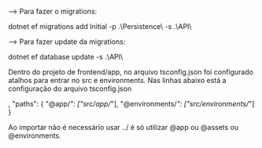 --> Para fazer o migrations:

dotnet ef migrations add Initial -p .\Persistence\ -s .\API\

--> Para fazer update da migrations:

dotnet ef database update -s .\API\


Dentro do projeto de frontend/app, no arquivo tsconfig.json foi configurado atalhos para entrar no src e environments.
Nas linhas abaixo está a configuração do arquivo tsconfig.json


,
    "paths": {
      "@app/*": ["src/app/*"],
      "@environments/*": ["src/environments/*"]
}





Ao importar não é necessário usar ../ é só utilizar @app ou @assets ou @environments.
